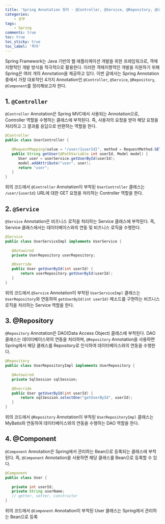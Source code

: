 ```yaml
---
title: 'Spring Annotation 정리 - @Controller, @Service, @Repository, @Component'
categories:
    - 공부
tags:
    - Spring
comments: true
toc: true
toc_sticky: true
toc_label: '목차'
---
```


Spring Framework는 Java 기반의 웹 애플리케이션 개발을 위한 프레임워크로, 객체지향적인 개발 방식을 적극적으로 활용한다. 이러한 객체지향적인 개발을 지원하기 위해 Spring은 여러 개의 Annotation을 제공하고 있다. 이번 글에서는 Spring Annotation 중에서 가장 대표적인 4가지 Annotation인 `@Controller`, `@Service`, `@Repository`, `@Component`를 정리해보고자 한다.

## 1. `@Controller`
`@Controller` Annotation은 Spring MVC에서 사용되는 Annotation으로, Controller 역할을 수행하는 클래스에 부착된다. 즉, 사용자의 요청을 받아 해당 요청을 처리하고 그 결과를 응답으로 반환하는 역할을 한다.

```java
@Controller
public class UserController {
    
   @RequestMapping(value = "/user/{userId}", method = RequestMethod.GET)
   public String getUser(@PathVariable int userId, Model model) {
      User user = userService.getUserById(userId);
      model.addAttribute("user", user);
      return "user";
   }
}
```
위의 코드에서 `@Controller` Annotation이 부착된 `UserController` 클래스는 `/user/{userId}` URL에 대한 GET 요청을 처리하는 Controller 역할을 한다.

## 2. `@Service`
`@Service` Annotation은 비즈니스 로직을 처리하는 Service 클래스에 부착된다. 즉, Service 클래스에서는 데이터베이스와의 연동 및 비즈니스 로직을 수행한다.

```java
@Service
public class UserServiceImpl implements UserService {
    
   @Autowired
   private UserRepository userRepository;
   
   @Override
   public User getUserById(int userId) {
       return userRepository.getUserById(userId);
   }
}
```
위의 코드에서 `@Service` Annotation이 부착된 `UserServiceImpl` 클래스는 `UserRepository`와 연동하여 `getUserById(int userId)` 메소드를 구현하는 비즈니스 로직을 처리하는 Service 역할을 한다.

## 3. @Repository
`@Repository` Annotation은 DAO(Data Access Object) 클래스에 부착된다. DAO 클래스는 데이터베이스와의 연동을 처리하며, `@Repository` Annotation을 사용하면 Spring에서 해당 클래스를 Repository로 인식하여 데이터베이스와의 연동을 수행한다.

```java
@Repository
public class UserRepositoryImpl implements UserRepository {
    
   @Autowired
   private SqlSession sqlSession;
   
   @Override
   public User getUserById(int userId) {
       return sqlSession.selectOne("getUserById", userId);
   }
}
```
위의 코드에서 `@Repository` Annotation이 부착된 `UserRepositoryImpl` 클래스는 MyBatis와 연동하여 데이터베이스와의 연동을 수행하는 DAO 역할을 한다.

## 4. @Component
`@Component` Annotation은 Spring에서 관리하는 Bean으로 등록되는 클래스에 부착된다. 즉, `@Component` Annotation을 사용하면 해당 클래스를 Bean으로 등록할 수 있다.

```java
@Component
public class User {
    
   private int userId;
   private String userName;
   // getter, setter, constructor
}
```
위의 코드에서 `@Component` Annotation이 부착된 User 클래스는 Spring에서 관리하는 Bean으로 등록